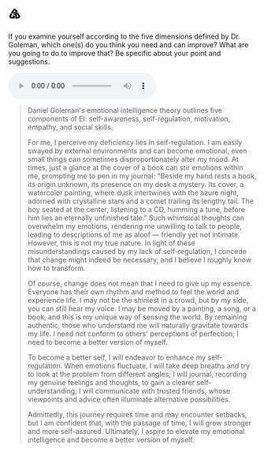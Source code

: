 # ♵

If you examine yourself according to the five dimensions defined by Dr. Goleman, which one(s) do you think you need and can improve? What are you going to do to improve that? Be specific about your point and suggestions.

<audio controls>
  <source src="https://cdn.jsdelivr.net/gh/Bengerthelorf/Contents@main/hw_3_1.mp3" type="audio/mpeg">
  Your browser does not support the audio element.
</audio>

> Daniel Goleman's emotional intelligence theory outlines five components of EI: self-awareness, self-regulation, motivation, empathy, and social skills.
>
> For me, I perceive my deficiency lies in self-regulation. I am easily swayed by external environments and can become emotional, even small things can sometimes disproportionately alter my mood. At times, just a glance at the cover of a book can stir emotions within me, prompting me to pen in my journal: "Beside my hand rests a book, its origin unknown, its presence on my desk a mystery. Its cover, a watercolor painting, where dusk intertwines with the azure night, adorned with crystalline stars and a comet trailing its lengthy tail. The boy seated at the center, listening to a CD, humming a tune, before him lies an eternally unfinished tale." Such whimsical thoughts can overwhelm my emotions, rendering me unwilling to talk to people, leading to descriptions of me as aloof — friendly yet not intimate. However, this is not my true nature. In light of these misunderstandings caused by my lack of self-regulation, I concede that change might indeed be necessary, and I believe I roughly know how to transform.
>
> Of course, change does not mean that I need to give up my essence. Everyone has their own rhythm and method to feel the world and experience life. I may not be the shiniest in a crowd, but by my side, you can still hear my voice. I may be moved by a painting, a song, or a book, and this is my unique way of sensing the world. By remaining authentic, those who understand me will naturally gravitate towards my life. I need not conform to others' perceptions of perfection; I need to become a better version of myself.
>
> To become a better self, I will endeavor to enhance my self-regulation. When emotions fluctuate, I will take deep breaths and try to look at the problem from different angles; I will journal, recording my genuine feelings and thoughts, to gain a clearer self-understanding; I will communicate with trusted friends, whose viewpoints and advice often illuminate alternative possibilities.
>
> Admittedly, this journey requires time and may encounter setbacks, but I am confident that, with the passage of time, I will grow stronger and more self-assured. Ultimately, I aspire to elevate my emotional intelligence and become a better version of myself.
